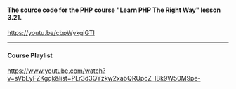 #### The source code for the PHP course "Learn PHP The Right Way" lesson 3.21.

https://youtu.be/cbpWykgjGTI

---
#### Course Playlist
https://www.youtube.com/watch?v=sVbEyFZKgqk&list=PLr3d3QYzkw2xabQRUpcZ_IBk9W50M9pe-
